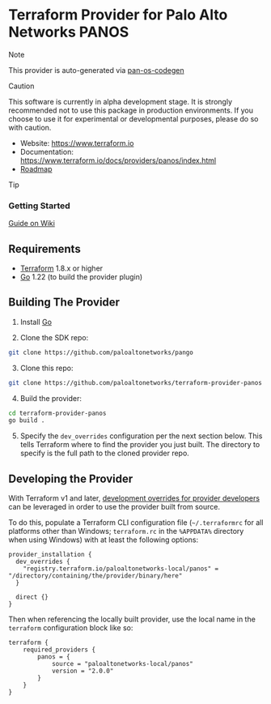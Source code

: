 Terraform Provider for Palo Alto Networks PANOS
===============================================

> [!NOTE]  
> This provider is auto-generated via [pan-os-codegen](https://github.com/PaloAltoNetworks/pan-os-codegen)

> [!CAUTION]
> This software is currently in alpha development stage. It is strongly recommended not to use this package in production environments. If you choose to use it for experimental or developmental purposes, please do so with caution.

- Website: https://www.terraform.io
- Documentation: https://www.terraform.io/docs/providers/panos/index.html
- [Roadmap](https://github.com/orgs/PaloAltoNetworks/projects/62/views/11)

> [!TIP]
> ### Getting Started
> [Guide on Wiki](https://github.com/PaloAltoNetworks/pan-os-codegen/wiki/Getting-Started)


Requirements
------------

- [Terraform](https://www.terraform.io/downloads.html) 1.8.x or higher
- [Go](https://golang.org/doc/install) 1.22 (to build the provider plugin)

Building The Provider
---------------------

1. Install [Go](https://go.dev/dl)

2. Clone the SDK repo:

```sh
git clone https://github.com/paloaltonetworks/pango
```

3. Clone this repo:

```sh
git clone https://github.com/paloaltonetworks/terraform-provider-panos
```

4. Build the provider:

```sh
cd terraform-provider-panos
go build .
```

5. Specify the `dev_overrides` configuration per the next section below. This tells Terraform where to find the provider you just built. The directory to specify is the full path to the cloned provider repo.


Developing the Provider
-----------------------

With Terraform v1 and later, [development overrides for provider developers](https://www.terraform.io/docs/cli/config/config-file.html#development-overrides-for-provider-developers) can be leveraged in order to use the provider built from source.

To do this, populate a Terraform CLI configuration file (`~/.terraformrc` for all platforms other than Windows; `terraform.rc` in the `%APPDATA%` directory when using Windows) with at least the following options:

```hcl
provider_installation {
  dev_overrides {
    "registry.terraform.io/paloaltonetworks-local/panos" = "/directory/containing/the/provider/binary/here"
  }

  direct {}
}
```

Then when referencing the locally built provider, use the local name in the `terraform` configuration block like so:

```hcl
terraform {
    required_providers {
        panos = {
            source = "paloaltonetworks-local/panos"
            version = "2.0.0"
        }
    }
}
```
